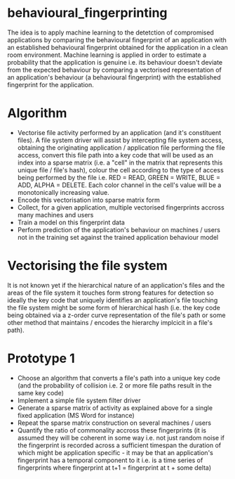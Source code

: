 # behavioural_fingerprinting
The idea is to apply machine learning to the detetction of compromised applications by comparing the behavioural fingerprint of an application with an established behavioural fingerprint obtained for the application in a clean room environment.
Machine learning is applied in order to estimate a probability that the application is genuine i.e. its behaviour doesn't deviate from the expected behaviour by comparing a vectorised representation of an application's behaviour (a behavioural fingerprint) with the established fingerprint for the application.

# Algorithm
- Vectorise file activity performed by an application (and it's constituent files). A file system driver will assist by intercepting file system access, obtaining the originating application / application file performing the file access, convert this file path into a key code that will be used as an index into a sparse matrix (i.e. a "cell" in the matrix that represents this unique file / file's hash), colour the cell according to the type of access being performed by the file i.e. RED = READ, GREEN = WRITE, BLUE = ADD, ALPHA = DELETE. Each color channel in the cell's value will be a monotonically increasing value.
- Encode this vectorisation into sparse matrix form
- Collect, for a given application, multiple vectorised fingerprints accross many machines and users
- Train a model on this fingerprint data
- Perform prediction of the application's behaviour on machines / users not in the training set against the trained application behaviour model

# Vectorising the file system
It is not known yet if the hierarchical nature of an application's files and the areas of the file system it touches form strong features for detection so ideally the key code that uniquely identifies an application's file touching the file system might be some form of hierarchical hash (i.e. the key code being obtained via a z-order curve representation of the file's path or some other method that maintains / encodes the hierarchy implcicit in a file's path).

# Prototype 1
- Choose an algorithm that converts a file's path into a unique key code (and the probability of collision i.e. 2 or more file paths result in the same key code)
- Implement a simple file system filter driver
- Generate a sparse matrix of activity as explained above for a single fixed application (MS Word for instance)
- Repeat the sparse matrix construction on several machines / users
- Quantify the ratio of commonality accross these fingerprints (it is assumed they will be coherent in some way i.e. not just random noise if the fingerprint is recorded across a sufficient timespan the duration of which might be application specific - it may be that an application's fingerprint has a temporal component to it i.e. is a time series of fingerprints where fingerprint at t+1 = fingerprint at t + some delta) 

